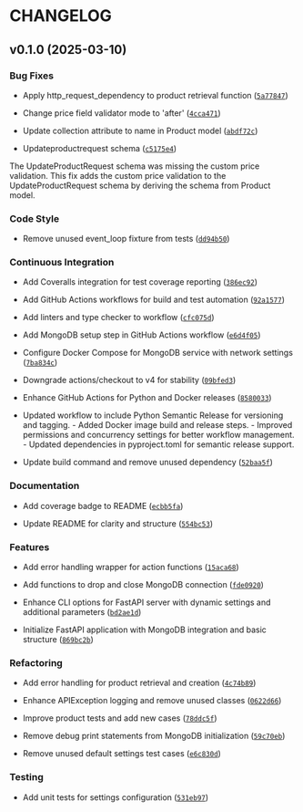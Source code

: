 # CHANGELOG


## v0.1.0 (2025-03-10)

### Bug Fixes

- Apply http_request_dependency to product retrieval function
  ([`5a77847`](https://github.com/ucm-cse-prg/fastapi-tutorial/commit/5a778476d0bb118ed989a7dc02dee3919f7d1398))

- Change price field validator mode to 'after'
  ([`4cca471`](https://github.com/ucm-cse-prg/fastapi-tutorial/commit/4cca471369dd0e22393c77b40862703ced998771))

- Update collection attribute to name in Product model
  ([`abdf72c`](https://github.com/ucm-cse-prg/fastapi-tutorial/commit/abdf72ca2d36dea03903e4c465643392dd14c555))

- Updateproductrequest schema
  ([`c5175e4`](https://github.com/ucm-cse-prg/fastapi-tutorial/commit/c5175e47e403132cbcd404ab020ead77393658c0))

The UpdateProductRequest schema was missing the custom price validation. This fix adds the custom
  price validation to the UpdateProductRequest schema by deriving the schema from Product model.

### Code Style

- Remove unused event_loop fixture from tests
  ([`dd94b50`](https://github.com/ucm-cse-prg/fastapi-tutorial/commit/dd94b500557798b2de620f47e49f380b48ff6660))

### Continuous Integration

- Add Coveralls integration for test coverage reporting
  ([`386ec92`](https://github.com/ucm-cse-prg/fastapi-tutorial/commit/386ec92741ab97da78deb232067cc433484bfee7))

- Add GitHub Actions workflows for build and test automation
  ([`92a1577`](https://github.com/ucm-cse-prg/fastapi-tutorial/commit/92a1577c09498b3fc646524544a24d1ab7a805c8))

- Add linters and type checker to workflow
  ([`cfc075d`](https://github.com/ucm-cse-prg/fastapi-tutorial/commit/cfc075da054c9d7b962c26e215afad3772fedc2d))

- Add MongoDB setup step in GitHub Actions workflow
  ([`e6d4f05`](https://github.com/ucm-cse-prg/fastapi-tutorial/commit/e6d4f05d9de412697e612afff82e87df8b70a5f6))

- Configure Docker Compose for MongoDB service with network settings
  ([`7ba834c`](https://github.com/ucm-cse-prg/fastapi-tutorial/commit/7ba834c8085d36962a875b84e8d446b178adecd7))

- Downgrade actions/checkout to v4 for stability
  ([`09bfed3`](https://github.com/ucm-cse-prg/fastapi-tutorial/commit/09bfed31eb204abb60a1291f102f1981f15cbc92))

- Enhance GitHub Actions for Python and Docker releases
  ([`8580033`](https://github.com/ucm-cse-prg/fastapi-tutorial/commit/8580033ce218a5211e60542842a144452db8d624))

- Updated workflow to include Python Semantic Release for versioning and tagging. - Added Docker
  image build and release steps. - Improved permissions and concurrency settings for better workflow
  management. - Updated dependencies in pyproject.toml for semantic release support.

- Update build command and remove unused dependency
  ([`52baa5f`](https://github.com/ucm-cse-prg/fastapi-tutorial/commit/52baa5fec68849467d33de989b05f6e07861ff2e))

### Documentation

- Add coverage badge to README
  ([`ecbb5fa`](https://github.com/ucm-cse-prg/fastapi-tutorial/commit/ecbb5fa0d4e752512fe9d6e081a2fec72c7fac39))

- Update README for clarity and structure
  ([`554bc53`](https://github.com/ucm-cse-prg/fastapi-tutorial/commit/554bc53dc45d4a759ce8fd215572db8bd1484c21))

### Features

- Add error handling wrapper for action functions
  ([`15aca68`](https://github.com/ucm-cse-prg/fastapi-tutorial/commit/15aca68f6ec97010c74f5f3d944091ba5d6332fe))

- Add functions to drop and close MongoDB connection
  ([`fde0920`](https://github.com/ucm-cse-prg/fastapi-tutorial/commit/fde0920d71c12bc2afe94b6c1aaf860d0ac8ebf7))

- Enhance CLI options for FastAPI server with dynamic settings and additional parameters
  ([`bd2ae1d`](https://github.com/ucm-cse-prg/fastapi-tutorial/commit/bd2ae1d919ea3ec0ec68d35f6a9b5ce2d68238db))

- Initialize FastAPI application with MongoDB integration and basic structure
  ([`869bc2b`](https://github.com/ucm-cse-prg/fastapi-tutorial/commit/869bc2b5eb85535b1f9f867f0918760d90263026))

### Refactoring

- Add error handling for product retrieval and creation
  ([`4c74b89`](https://github.com/ucm-cse-prg/fastapi-tutorial/commit/4c74b898200d4109074c627b874f5de1770495be))

- Enhance APIException logging and remove unused classes
  ([`0622d66`](https://github.com/ucm-cse-prg/fastapi-tutorial/commit/0622d6655350b183c311efee0424bb6c4f541307))

- Improve product tests and add new cases
  ([`78ddc5f`](https://github.com/ucm-cse-prg/fastapi-tutorial/commit/78ddc5fb9d7510b606cdfac6b564ae22ddfe0e15))

- Remove debug print statements from MongoDB initialization
  ([`59c70eb`](https://github.com/ucm-cse-prg/fastapi-tutorial/commit/59c70ebbfb0d4a3d1af3133b73778055c98a6070))

- Remove unused default settings test cases
  ([`e6c830d`](https://github.com/ucm-cse-prg/fastapi-tutorial/commit/e6c830dcc1b25bf3e6016f8e173cdff2c0f7a56e))

### Testing

- Add unit tests for settings configuration
  ([`531eb97`](https://github.com/ucm-cse-prg/fastapi-tutorial/commit/531eb97a2766294a43976bee906775edce8c68fa))
